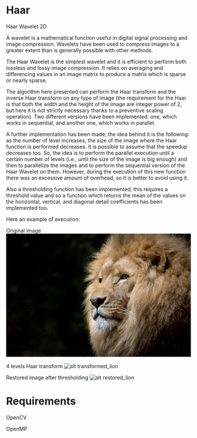 # Haar
Haar Wavelet 2D

A wavelet is a mathematical function useful in digital signal processing and image compression. Wavelets have been used to compress images to a greater extent than is generally possible with other methods. 

The Haar Wavelet is the simplest wavelet and it is efficient to perform both lossless and lossy image compression. It relies on averaging and differencing values in an image matrix to produce a matrix which is sparse or nearly sparse.

The algorithm here presented can perform the Haar transform and the inverse Haar transform on any type of image (the requirement for the Haar is that both the width and the height of the image are integer power of 2, but here it is not strictly necessary thanks to a preventive scaling operation). Two different versions have been implemented: one, which works in sequential, and another one, which works in parallel. 

A further implementation has been made; the idea behind it is the following: as the number of level increases, the size of the image where the Haar function is performed decreases. It is possible to assume that the speedup decreases too. So, the idea is to perform the parallel execution until a certain number of levels (i.e., until the size of the image is big enough) and then to parallelize the images and to perform the sequential version of the Haar Wavelet on them. However, during the execution of this new function there was an excessive amount of overhead, so it is better to avoid using it.

Also a thresholding function has been implemented; this requires a threshold value and so a function which returns the mean of the values on the horizontal, vertical, and diagonal detail coefficients has been implemented too.

Here an example of execution:

Original image
![alt original_lion](https://github.com/ahandre94/haar/blob/master/example/lion.jpg)

4 levels Haar transform
![alt transformed_lion](https://github.com/ahandre94/haar/blob/master/example/4_level_haar.png)

Restored image after thresholding
![alt restored_lion](https://github.com/ahandre94/haar/blob/master/example/restored_lion.png)

# Requirements
OpenCV

OpenMP
